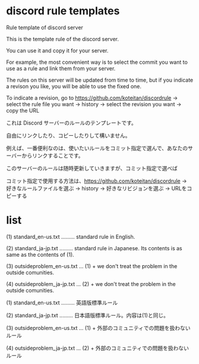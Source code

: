 # discord rule templates
Rule template of discord server

This is the template rule of the discord server.

You can use it and copy it for your server.

For example, the most convenient way is to select the commit you want to use as a rule and link them from your server.

The rules on this server will be updated from time to time, but if you indicate a revison you like, you will be able to use the fixed one.

To indicate a revision, go to https://github.com/koteitan/discordrule -> select the rule file you want -> history -> select the revision you want -> copy the URL


これは Discord サーバーのルールのテンプレートです。

自由にリンクしたり、コピーしたりして構いません。

例えば、一番便利なのは、使いたいルールをコミット指定で選んで、あなたのサーバーからリンクすることです。

このサーバーのルールは随時更新していきますが、コミット指定で選べば

コミット指定で使用する方法は、https://github.com/koteitan/discordrule → 好きなルールファイルを選ぶ → history → 好きなリビジョンを選ぶ → URLをコピーする

# list
(1) standard_en-us.txt ......... standard rule in English.

(2) standard_ja-jp.txt ......... standard rule in Japanese. Its contents is as same as the contents of (1).

(3) outsideproblem_en-us.txt ... (1) + we don't treat the problem in the outside comunities.

(4) outsideproblem_ja-jp.txt ... (2) + we don't treat the problem in the outside comunities.


(1) standard_en-us.txt ......... 英語版標準ルール

(2) standard_ja-jp.txt ......... 日本語版標準ルール。内容は(1)と同じ。

(3) outsideproblem_en-us.txt ... (1) + 外部のコミュニティでの問題を扱わないルール

(4) outsideproblem_ja-jp.txt ... (2) + 外部のコミュニティでの問題を扱わないルール

